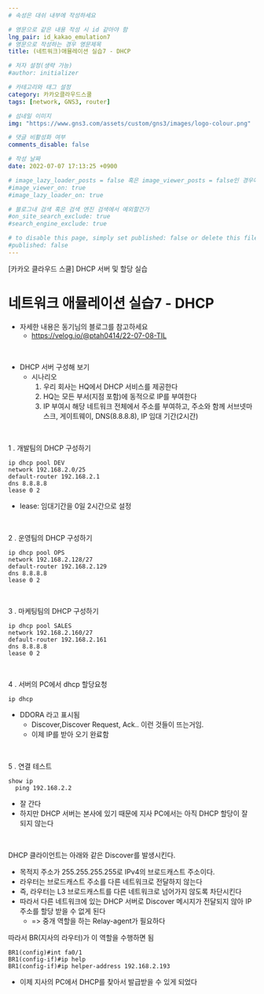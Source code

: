 ```yaml
---
# 속성은 대쉬 내부에 작성하세요

# 영문으로 같은 내용 작성 시 id 같아야 함
lng_pair: id_kakao_emulation7
# 영문으로 작성하는 경우 영문제목
title: (네트워크)애뮬레이션 실습7 - DHCP

# 저자 설정(생략 가능)
#author: initializer

# 카테고리와 태그 설정
category: 카카오클라우드스쿨
tags: [network, GNS3, router]

# 섬네일 이미지
img: "https://www.gns3.com/assets/custom/gns3/images/logo-colour.png"

# 댓글 비활성화 여부
comments_disable: false

# 작성 날짜
date: 2022-07-07 17:13:25 +0900

# image_lazy_loader_posts = false 혹은 image_viewer_posts = false인 경우에만 사용하세요
#image_viewer_on: true
#image_lazy_loader_on: true

# 블로그내 검색 혹은 검색 엔진 검색에서 예외할건가
#on_site_search_exclude: true
#search_engine_exclude: true

# to disable this page, simply set published: false or delete this file
#published: false
---
```


<!-- outline-start -->

[카카오 클라우드 스쿨] DHCP 서버 및 할당 실습

<!-- outline-end -->




# 네트워크 애뮬레이션 실습7 - DHCP

* 자세한 내용은 동기님의 블로그를 참고하세요
  * https://velog.io/@ptah0414/22-07-08-TIL

<br>

* DHCP 서버 구성해 보기
  * 시나리오
    1. 우리 회사는 HQ에서 DHCP 서비스를 제공한다
    2. HQ는 모든 부서(지점 포함)에 동적으로 IP를 부여한다
    3. IP 부여시 해당 네트워크 전체에서 주소를 부여하고, 주소와 함께 서브넷마스크, 게이트웨이, DNS(8.8.8.8), IP 임대 기간(2시간)

<br>

1 . 개발팀의 DHCP 구성하기

```commandline
ip dhcp pool DEV
network 192.168.2.0/25
default-router 192.168.2.1
dns 8.8.8.8
lease 0 2
```

* lease: 임대기간을 0일 2시간으로 설정

<br>

2 . 운영팀의 DHCP 구성하기

```commandline
ip dhcp pool OPS
network 192.168.2.128/27
default-router 192.168.2.129
dns 8.8.8.8
lease 0 2
```

<br>

3 . 마케팅팀의 DHCP 구성하기

```commandline
ip dhcp pool SALES
network 192.168.2.160/27
default-router 192.168.2.161
dns 8.8.8.8
lease 0 2
```

<br>

4 . 서버의 PC에서 dhcp 할당요청

```commandline
ip dhcp
```
* DDORA 라고 표시됨
  * Discover,Discover Request, Ack.. 이런 것들이 뜨는거임.
  * 이제 IP를 받아 오기 완료함

<br>

5 . 연결 테스트

```commandline
show ip
  ping 192.168.2.2
```

* 잘 간다
* 하지만 DHCP 서버는 본사에 있기 때문에 지사 PC에서는 아직 DHCP 할당이 잘 되지 않는다


<br>

DHCP 클라이언트는 아래와 같은 Discover를 발생시킨다. <br>
* 목적지 주소가 255.255.255.255로 IPv4의 브로드캐스트 주소이다.
* 라우터는 브로드캐스트 주소를 다른 네트워크로 전달하지 않는다
* 즉, 라우터는 L3 브로드캐스트를 다른 네트워크로 넘어가지 않도록 차단시킨다
* 따라서 다른 네트워크에 있는 DHCP 서버로 Discover 메시지가 전달되지 않아 IP 주소를 할당 받을 수 없게 된다
  * => 중개 역할을 하는 Relay-agent가 필요하다 <br>

따라서 BR(지사의 라우터)가 이 역할을 수행하면 됨

```commandline
BR1(config)#int fa0/1
BR1(config-if)#ip help
BR1(config-if)#ip helper-address 192.168.2.193
```

* 이제 지사의 PC에서 DHCP를 찾아서 발급받을 수 있게 되었다
